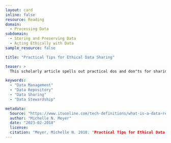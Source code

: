 ```yaml
---
layout: card
inline: false
resource: Reading
domain:
  - Processing Data
subdomain:
  - Storing and Preserving Data
  - Acting Ethically with Data
sample_resource: false

title: "Practical Tips for Ethical Data Sharing"

teaser: >
  This scholarly article spells out practical dos and don"ts for sharing newly collected research data in ways that are effective and ethical.

keywords:
  - "Data Management"
  - "Data Repository"
  - "Data Sharing"
  - "Data Stewardship"

metadata:
  Source: "https://www.ituonline.com/tech-definitions/what-is-a-data-registry/"
  author: "Michelle N. Meyer"
  date: "2023-02-2018"
  license: 
  citation: "Meyer, Michelle N. 2018. "Practical Tips for Ethical Data Sharing." Advances in Methods and Practices in Psychological Science. Vol. 11: 131-144."
---
```

